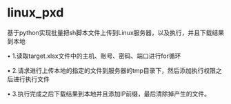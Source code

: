 # linux_pxd
基于python实现批量把sh脚本文件上传到Linux服务器，以及执行，并且下载结果到本地

• 1.读取target.xlsx文件中的主机、账号、密码、端口进行for循环

• 2.请求进行上传本地的指定的文件到服务器的tmp目录下，然后添加执行权限之后进行执行文件

• 3.执行完成之后下载结果到本地并且添加IP前缀，最后清除掉产生的文件。
